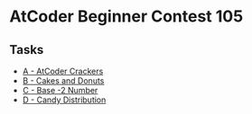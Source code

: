 # AtCoder Beginner Contest 105
## Tasks
- [A - AtCoder Crackers](https://beta.atcoder.jp/contests/abc105/tasks/abc105_a)
- [B - Cakes and Donuts](https://beta.atcoder.jp/contests/abc105/tasks/abc105_b)
- [C - Base -2 Number](https://beta.atcoder.jp/contests/abc105/tasks/abc105_c)
- [D - Candy Distribution](https://beta.atcoder.jp/contests/abc105/tasks/abc105_d)

